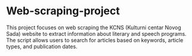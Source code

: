 # Web-scraping-project
This project focuses on web scraping the KCNS (Kulturni centar Novog Sada) website to extract information about literary and speech programs. The script allows users to search for articles based on keywords, article types, and publication dates.
